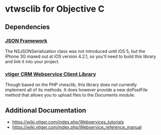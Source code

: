 # vtwsclib for Objective C

## Dependencies

### [JSON Framework](https://github.com/stig/json-framework)

The NSJSONSerialization class was not introduced until iOS 5, but the iPhone 3G maxed out at iOS version 4.2.1, so you'll need to build this library and link it into your project.

### [vtiger CRM Webservice Client Library](http://forge.vtiger.com/projects/vtwsclib)

Though based on the PHP vtwsclib, this library does not currently implement all of its methods.  It does however provide a new doPostFile method that allows you to upload files to the Documents module.

## Additional Documentation

* https://wiki.vtiger.com/index.php/Webservices_tutorials
* https://wiki.vtiger.com/index.php/Webservice_reference_manual
